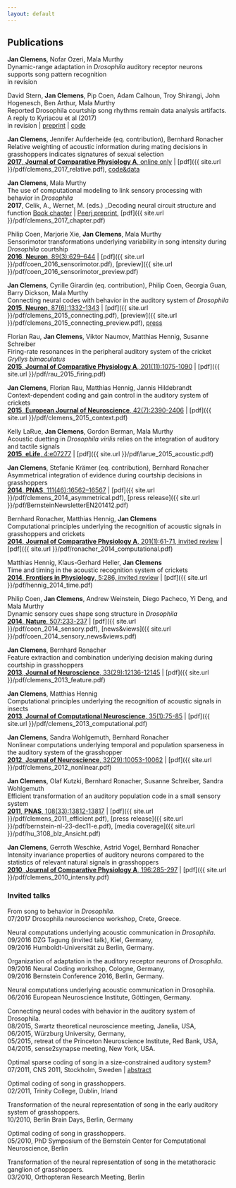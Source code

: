 ```yaml
---
layout: default
---
```


## Publications

__Jan Clemens__, Nofar Ozeri, Mala Murthy   
Dynamic-range adaptation in _Drosophila_ auditory receptor neurons supports song pattern recognition   
in revision

David Stern, __Jan Clemens__, Pip Coen, Adam Calhoun, Troy Shirangi, John Hogenesch, Ben Arthur, Mala Murthy   
Reported Drosophila courtship song rhythms remain data analysis artifacts. A reply to Kyriacou et al (2017)   
in revision | [preprint](http://biorxiv.org/content/early/2017/05/20/140483) | [code](https://github.com/murthylab/noIPIcycles)    

__Jan Clemens__, Jennifer Aufderheide (eq. contribution), Bernhard Ronacher   
Relative weighting of acoustic information during mating decisions in grasshoppers indicates signatures of sexual selection   
[__2017__, __Journal of Comparative Physiology A__, online only](https://link.springer.com/article/10.1007/s00359-017-1200-x) | [pdf]({{ site.url }}/pdf/clemens_2017_relative.pdf), [code&data](https://github.com/postpop/driftdiffusion)

__Jan Clemens__, Mala Murthy   
The use of computational modeling to link sensory processing with behavior in _Drosophila_   
__2017__, Celik, A., Wernet, M. (eds.) _Decoding neural circuit structure and function [Book chapter](https://link.springer.com/chapter/10.1007/978-3-319-57363-2_9) | [Peerj preprint](https://peerj.com/preprints/2720/), [pdf]({{ site.url }}/pdf/clemens_2017_chapter.pdf)

Philip Coen, Marjorie Xie, __Jan Clemens__, Mala Murthy   
Sensorimotor transformations underlying variability in song intensity during _Drosophila_ courtship   
[__2016__, __Neuron__, 89(3):629–644](http://www.cell.com/neuron/abstract/S0896-6273(15)01137-X) | [pdf]({{ site.url }}/pdf/coen_2016_sensorimotor.pdf), [preview]({{ site.url }}/pdf/coen_2016_sensorimotor_preview.pdf)

__Jan Clemens__, Cyrille Girardin (eq. contribution), Philip Coen, Georgia Guan, Barry Dickson, Mala Murthy   
Connecting neural codes with behavior in the auditory system of _Drosophila_    
[__2015__, __Neuron__, 87(6):1332-1343](http://www.cell.com/neuron/abstract/S0896-6273(15)00708-4) | [pdf]({{ site.url }}/pdf/clemens_2015_connecting.pdf), [preview]({{ site.url }}/pdf/clemens_2015_connecting_preview.pdf), [press](http://www.princeton.edu/main/news/archive/S44/52/80E75/index.xml)

Florian Rau, __Jan Clemens__, Viktor Naumov, Matthias Hennig, Susanne Schreiber   
Firing-rate resonances in the peripheral auditory system of the cricket _Gryllys bimaculatus_    
[__2015__, __Journal of Comparative Physiology A__, 201(11):1075-1090](http://link.springer.com/article/10.1007/s00359-015-1036-1) | [pdf]({{ site.url }}/pdf/rau_2015_firing.pdf)

__Jan Clemens__, Florian Rau, Matthias Hennig, Jannis Hildebrandt  
Context-dependent coding and gain control in the auditory system of crickets    
[__2015__, __European Journal of Neuroscience__, 42(7):2390-2406](http://onlinelibrary.wiley.com/doi/10.1111/ejn.13019/abstract) | [pdf]({{ site.url }}/pdf/clemens_2015_context.pdf)

Kelly LaRue, __Jan Clemens__, Gordon Berman, Mala Murthy   
Acoustic duetting in _Drosophila virilis_ relies on the integration of auditory and tactile signals    
[__2015__, __eLife__, 4:e07277](http://elifesciences.org/content/4/e07277) | [pdf]({{ site.url }}/pdf/larue_2015_acoustic.pdf)

__Jan Clemens__, Stefanie Krämer (eq. contribution), Bernhard Ronacher   
Asymmetrical integration of evidence during courtship decisions in grasshoppers   
[__2014__, __PNAS__, 111(46):16562–16567](http://www.pnas.org/cgi/doi/10.1073/pnas.1412741111) | [pdf]({{ site.url }}/pdf/clemens_2014_asymmetrical.pdf), [press release]({{ site.url }}/pdf/BernsteinNewsletterEN201412.pdf)

Bernhard Ronacher, Matthias Hennig, __Jan Clemens__   
Computational principles underlying the recognition of acoustic signals in grasshoppers and crickets    
[__2014__, __Journal of Comparative Physiology A__, 201(1):61-71, invited review](http://link.springer.com/article/10.1007/s00359-014-0946-7) | [pdf]({{ site.url }}/pdf/ronacher_2014_computational.pdf)

Matthias Hennig, Klaus-Gerhard Heller, __Jan Clemens__   
Time and timing in the acoustic recognition system of crickets   
[__2014__, __Frontiers in Physiology__, 5:286, invited review](http://journal.frontiersin.org/Journal/10.3389/fphys.2014.00286/abstract) | [pdf]({{ site.url }}/pdf/hennig_2014_time.pdf)

Philip Coen, __Jan Clemens__, Andrew Weinstein, Diego Pacheco, Yi Deng, and Mala Murthy   
Dynamic sensory cues shape song structure in _Drosophila_  
[__2014__, __Nature__, 507:233-237](http://www.nature.com/nature/journal/vaop/ncurrent/full/nature13131.html) | [pdf]({{ site.url }}/pdf/coen_2014_sensory.pdf), [news&views]({{ site.url }}/pdf/coen_2014_sensory_news&views.pdf)

__Jan Clemens__, Bernhard Ronacher  
Feature extraction and combination underlying decision making during courtship in grasshoppers   
[__2013__, __Journal of Neuroscience__, 33(29):12136-12145](http://www.jneurosci.org/content/33/29/12136.abstract) | [pdf]({{ site.url }}/pdf/clemens_2013_feature.pdf)

__Jan Clemens__, Matthias Hennig  
Computational principles underlying the recognition of acoustic signals in insects   
[__2013__, __Journal of Computational Neuroscience__, 35(1):75-85](http://link.springer.com/article/10.1007/s10827-013-0441-0) | [pdf]({{ site.url }}/pdf/clemens_2013_computational.pdf)

__Jan Clemens__, Sandra Wohlgemuth, Bernhard Ronacher  
Nonlinear computations underlying temporal and population sparseness in the auditory system of the grasshopper  
[__2012__, __Journal of Neuroscience__, 32(29):10053-10062](http://www.jneurosci.org/content/32/29/10053.abstract) | [pdf]({{ site.url }}/pdf/clemens_2012_nonlinear.pdf)

__Jan Clemens__, Olaf Kutzki, Bernhard Ronacher, Susanne Schreiber, Sandra Wohlgemuth   
Efficient transformation of an auditory population code in a small sensory system   
[__2011__, __PNAS__, 108(33):13812-13817](http://www.pnas.org/cgi/doi/10.1073/pnas.1104506108) | [pdf]({{ site.url }}/pdf/clemens_2011_efficient.pdf), [press release]({{ site.url }}/pdf/bernstein-nl-23-dec11-e.pdf), [media coverage]({{ site.url }}/pdf/hu_3108_blz_Ansicht.pdf)

__Jan Clemens__, Gerroth Weschke, Astrid Vogel, Bernhard Ronacher  
Intensity invariance properties of auditory neurons compared to the statistics of relevant natural signals in grasshoppers  
[__2010__, __Journal of Comparative Physiology A__, 196:285-297](http://www.springerlink.com/content/yqmqx3hg4533816p/) | [pdf]({{ site.url }}/pdf/clemens_2010_intensity.pdf)

### Invited talks

From song to behavior in _Drosophila_.   
07/2017 Drosophila neuroscience workshop, Crete, Greece.   

Neural computations underlying acoustic communication in _Drosophila_.    
09/2016 DZG Tagung (invited talk), Kiel, Germany,    
09/2016 Humboldt-Universität zu Berlin, Germany.    

Organization of adaptation in the auditory receptor neurons of _Drosophila_.    
09/2016 Neural Coding workshop, Cologne, Germany,    
09/2016 Bernstein Conference 2016, Berlin, Germany.    

Neural computations underlying acoustic communication in Drosophila.   
06/2016 European Neuroscience Institute, Göttingen, Germany.    

Connecting neural codes with behavior in the auditory system of Drosophila.   
08/2015, Swartz theoretical neuroscience meeting, Janelia, USA,   
06/2015, Würzburg University, Germany,   
05/2015, retreat of the Princeton Neuroscience Institute, Red Bank, USA,   
04/2015, sense2synapse meeting, New York, USA.   

Optimal sparse coding of song in a size-constrained auditory system?   
07/2011, CNS 2011, Stockholm, Sweden | [abstract](http://www.biomedcentral.com/1471-2202/12/S1/O12)

Optimal coding of song in grasshoppers.   
02/2011, Trinity College, Dublin, Irland

Transformation of the neural representation of song in the early auditory system of grasshoppers.   
10/2010, Berlin Brain Days, Berlin, Germany

Optimal coding of song in grasshoppers.   
05/2010, PhD Symposium of the Bernstein Center for Computational Neuroscience, Berlin

Transformation of the neural representation of song in the metathoracic ganglion of grasshoppers.   
03/2010, Orthopteran Research Meeting, Berlin
